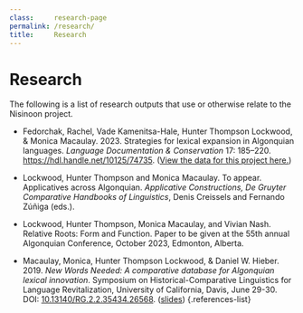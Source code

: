 ```yaml
---
class:     research-page
permalink: /research/
title:     Research
---
```


# Research

The following is a list of research outputs that use or otherwise relate to the Nisinoon project.

- Fedorchak, Rachel, Vade Kamenitsa-Hale, Hunter Thompson Lockwood, & Monica Macaulay. 2023. Strategies for lexical expansion in Algonquian languages. *Language Documentation & Conservation* 17: 185–220. <https://hdl.handle.net/10125/74735>. ([View the data for this project here.](/Fedorchaketal2023))

- Lockwood, Hunter Thompson and Monica Macaulay. To appear. Applicatives across Algonquian. *Applicative Constructions, De Gruyter Comparative Handbooks of Linguistics*, Denis Creissels and Fernando Zúñiga (eds.).

- Lockwood, Hunter Thompson, Monica Macaulay, and Vivian Nash. Relative Roots: Form and Function. Paper to be given at the 55th annual Algonquian Conference, October 2023, Edmonton, Alberta.

- Macaulay, Monica, Hunter Thompson Lockwood, & Daniel W. Hieber. 2019. *New Words Needed: A comparative database for Algonquian lexical innovation*. Symposium on Historical-Comparative Linguistics for Language Revitalization, University of California, Davis, June 29-30. DOI: [10.13140/RG.2.2.35434.26568](https://doi.org/10.13140/RG.2.2.35434.26568). ([slides](https://doi.org/10.13140/RG.2.2.35434.26568))
{.references-list}

